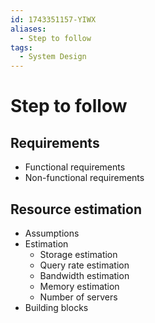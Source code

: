 ```yaml
---
id: 1743351157-YIWX
aliases:
  - Step to follow
tags:
  - System Design
---
```


# Step to follow

## Requirements

- Functional requirements
- Non-functional requirements

## Resource estimation

- Assumptions
- Estimation
  - Storage estimation
  - Query rate estimation
  - Bandwidth estimation
  - Memory estimation
  - Number of servers
- Building blocks
